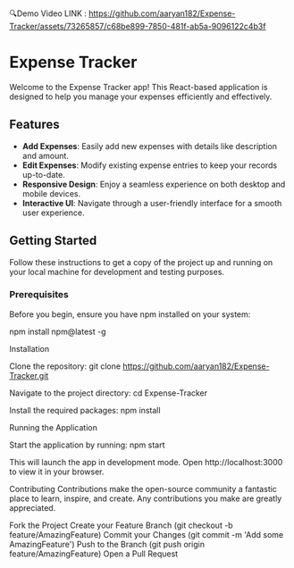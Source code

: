 🔍Demo Video  LINK : https://github.com/aaryan182/Expense-Tracker/assets/73265857/c68be899-7850-481f-ab5a-9096122c4b3f

# Expense Tracker

Welcome to the Expense Tracker app! This React-based application is designed to help you manage your expenses efficiently and effectively.

## Features

- **Add Expenses**: Easily add new expenses with details like description and amount.
- **Edit Expenses**: Modify existing expense entries to keep your records up-to-date.
- **Responsive Design**: Enjoy a seamless experience on both desktop and mobile devices.
- **Interactive UI**: Navigate through a user-friendly interface for a smooth user experience.

## Getting Started

Follow these instructions to get a copy of the project up and running on your local machine for development and testing purposes.

### Prerequisites

Before you begin, ensure you have npm installed on your system:

npm install npm@latest -g

Installation

Clone the repository: git clone https://github.com/aaryan182/Expense-Tracker.git

Navigate to the project directory: cd Expense-Tracker

Install the required packages: npm install

Running the Application

Start the application by running: npm start

This will launch the app in development mode. Open http://localhost:3000 to view it in your browser.

Contributing
Contributions make the open-source community a fantastic place to learn, inspire, and create. Any contributions you make are greatly appreciated.

Fork the Project
Create your Feature Branch (git checkout -b feature/AmazingFeature)
Commit your Changes (git commit -m 'Add some AmazingFeature')
Push to the Branch (git push origin feature/AmazingFeature)
Open a Pull Request



